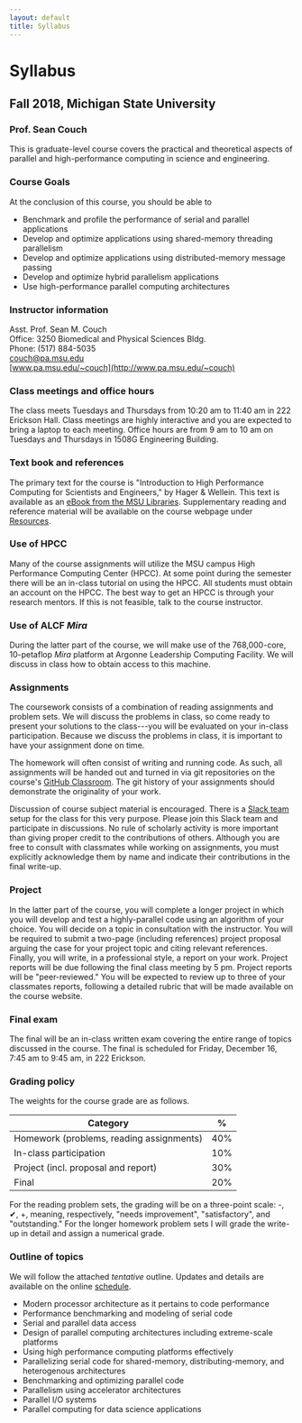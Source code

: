 ```yaml
---
layout: default
title: Syllabus
---
```


# Syllabus

## Fall 2018, Michigan State University

### Prof. Sean Couch

This is graduate-level course covers the practical and theoretical aspects of parallel and high-performance computing in science and engineering.

### Course Goals

At the conclusion of this course, you should be able to

- Benchmark and profile the performance of serial and parallel applications
- Develop and optimize applications using shared-memory threading parallelism
- Develop and optimize applications using distributed-memory message passing
- Develop and optimize hybrid parallelism applications
- Use high-performance parallel computing architectures

### Instructor information

Asst. Prof. Sean M. Couch<br>
Office: 3250 Biomedical and Physical Sciences Bldg.<br>
Phone: (517) 884-5035<br>
[couch@pa.msu.edu](mailto:couch@pa.msu.edu)<br>
[www.pa.msu.edu/~couch](http://www.pa.msu.edu/~couch)

### Class meetings and office hours

The class meets Tuesdays and Thursdays from 10:20 am to 11:40 am in 222 Erickson Hall. Class meetings are highly interactive and you are expected to bring a laptop to each meeting. Office hours are from 9 am to 10 am on Tuesdays and Thursdays in 1508G Engineering Building.

### Text book and references

The primary text for the course is "Introduction to High Performance Computing for Scientists and Engineers," by Hager \& Wellein. This text is available as an [eBook from the MSU Libraries](http://msulibraries.summon.serialssolutions.com/#!/search?bookMark=ePnHCXMwdV09b8IwEI3ULpS98wkGJiNip5d4rBBfG0ioa2THDmKgRST_X72LHYiQGOM8WZG_7px39-4jead7KycCkyXWRUoOQvEWpZXCM6cjfB6-c6RJAiFgvlUZMCnLCXTx7wgtpZTWwyjZ7Dhg2wUlVWj_gMMfYP8IqodQ_YDOeaAm6HZESyPUAN3EoRf1a8bJz3p1XG5FLDEgDPn9SgrE-mvhc4c1WjSVK2xGJjCz1uRGspiX9MpXTln0OqutlqkjjymvkSv86E49dBo67k_ysmM5Y2hliUztDlD0nTdzcedTVxLkGhQlSqmZSiXUJKCGGVB30HNXgVa9vx6MsOJiDbOAqm7Vr2_ZJL5A_gNyFn1r). Supplementary reading and reference material will be available on the course webpage under [Resources](resources.md).

### Use of HPCC

Many of the course assignments will utilize the MSU campus High Performance Computing Center (HPCC). At some point during the semester there will be an in-class tutorial on using the HPCC. All students must obtain an account on the HPCC. The best way to get an HPCC is through your research mentors. If this is not feasible, talk to the course instructor.

### Use of ALCF _Mira_

During the latter part of the course, we will make use of the 768,000-core, 10-petaflop _Mira_ platform at Argonne Leadership Computing Facility. We will discuss in class how to obtain access to this machine.

### Assignments

The coursework consists of a combination of reading assignments and problem sets. We will discuss the problems in class, so come ready to present your solutions to the class---you will be evaluated on your in-class participation. Because we discuss the problems in class, it is important to have your assignment done on time.

The homework will often consist of writing and running code. As such, all assignments will be handed out and turned in via git repositories on the course's [GitHub Classroom](site.github.repo). The git history of your assignments should demonstrate the originality of your work.

Discussion of course subject material is encouraged. There is a [Slack team](http://cmse822.slack.com) setup for the class for this very purpose. Please join this Slack team and participate in discussions. No rule of scholarly activity is more important than giving proper credit to the contributions of others. Although you are free to consult with classmates while working on assignments, you must explicitly acknowledge them by name and indicate their contributions in the final write-up.

### Project

In the latter part of the course, you will complete a longer project in which you will develop and test a highly-parallel code using an algorithm of your choice. You will decide on a topic in consultation with the instructor. You will be required to submit a two-page (including references) project proposal arguing the case for your project topic and citing relevant references. Finally, you will write, in a professional style, a report on your work. Project reports will be due following the final class meeting by 5 pm. Project reports will be "peer-reviewed." You will be expected to review up to three of your classmates reports, following a detailed rubric that will be made available on the course website.

### Final exam

The final will be an in-class written exam covering the entire range of topics discussed in the course. The final is scheduled for Friday, December 16, 7:45 am to 9:45 am, in 222 Erickson.

### Grading policy

The weights for the course grade are as follows.

Category                                 | %
---------------------------------------- | ---
Homework (problems, reading assignments) | 40%
In-class participation                   | 10%
Project (incl. proposal and report)      | 30%
Final                                    | 20%

For the reading problem sets, the grading will be on a three-point scale: -, ✔, +, meaning, respectively, "needs improvement", "satisfactory", and "outstanding." For the longer homework problem sets I will grade the write-up in detail and assign a numerical grade.

### Outline of topics

We will follow the attached _tentative_ outline. Updates and details are available on the online [schedule](schedule.md).

- Modern processor architecture as it pertains to code performance
- Performance benchmarking and modeling of serial code
- Serial and parallel data access
- Design of parallel computing architectures including extreme-scale platforms
- Using high performance computing platforms effectively
- Parallelizing serial code for shared-memory, distributing-memory, and heterogenous architectures
- Benchmarking and optimizing parallel code
- Parallelism using accelerator architectures
- Parallel I/O systems
- Parallel computing for data science applications
